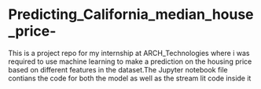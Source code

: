 # Predicting_California_median_house_price-
This is a project repo for my internship at ARCH_Technologies where i was required to use machine learning to make a prediction on the housing price based on different features in the dataset.The Jupyter notebook file contians the code for both the model as well as the stream lit code inside it
